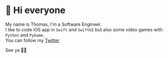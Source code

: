 # 👋  Hi everyone

My name is Thomas, I'm a Software Engineer.\
I like to code iOS app in `Swift` and `SwiftUI` but also some video games with `Python` and `PyGame`.\
You can follow my [Twitter](https://twitter.com/ThomasG51)

See ya 🤙🏻

<!---
ThomasG51/ThomasG51 is a ✨ special ✨ repository because its `README.md` (this file) appears on your GitHub profile.
You can click the Preview link to take a look at your changes.
--->
